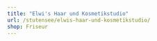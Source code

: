 ```yaml
---
title: "Elwi's Haar und Kosmetikstudio"
url: /stutensee/elwis-haar-und-kosmetikstudio/
shop: Friseur
---
```


